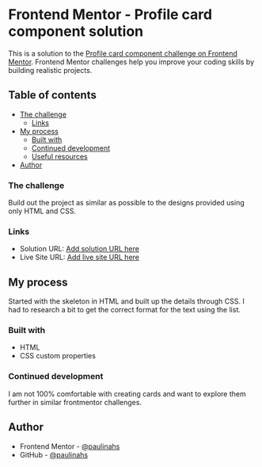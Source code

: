 # Frontend Mentor - Profile card component solution

This is a solution to the [Profile card component challenge on Frontend Mentor](https://www.frontendmentor.io/challenges/profile-card-component-cfArpWshJ). Frontend Mentor challenges help you improve your coding skills by building realistic projects.

## Table of contents

- [The challenge](#the-challenge)
  - [Links](#links)
- [My process](#my-process)
  - [Built with](#built-with)
  - [Continued development](#continued-development)
  - [Useful resources](#useful-resources)
- [Author](#author)



### The challenge

Build out the project as similar as possible to the designs provided using only HTML and CSS.


### Links

- Solution URL: [Add solution URL here](https://your-solution-url.com)
- Live Site URL: [Add live site URL here](https://your-live-site-url.com)

## My process

Started with the skeleton in HTML and built up the details through CSS.
I had to research a bit to get the correct format for the text using the list.

### Built with

- HTML
- CSS custom properties


### Continued development

I am not 100% comfortable with creating cards and want to explore them further in similar frontmentor challenges.



## Author


- Frontend Mentor - [@paulinahs](https://www.frontendmentor.io/profile/paulinahs)
- GitHub - [@paulinahs](https://www.github.io/paulinahs)
